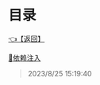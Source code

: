 # 目录  


[👈【返回】](/--目录--/Unity笔记/游戏性系统/--目录--游戏性系统)  


[📜依赖注入](/Unity笔记/游戏性系统/游戏设计模式/依赖注入)  







> 2023/8/25 15:19:40
